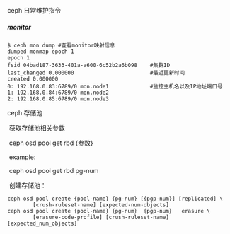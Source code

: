 ceph 日常维护指令

##### monitor

```
$ ceph mon dump #查看monitor映射信息
dumped monmap epoch 1                      
epoch 1
fsid 04bad187-3633-401a-a600-6c52b2a6b098    #集群ID
last_changed 0.000000						 #最近更新时间
created 0.000000						
0: 192.168.0.83:6789/0 mon.node1			 #监控主机名以及IP地址端口号
1: 192.168.0.84:6789/0 mon.node2
2: 192.168.0.85:6789/0 mon.node3
```



ceph 存储池

​	获取存储池相关参数

​		ceph osd pool get rbd {参数}

​	      example:

​			ceph osd pool get rbd pg-num

​	创建存储池：

```
ceph osd pool create {pool-name} {pg-num} [{pgp-num}] [replicated] \
        [crush-ruleset-name] [expected-num-objects]
ceph osd pool create {pool-name} {pg-num}  {pgp-num}   erasure \
        [erasure-code-profile] [crush-ruleset-name] [expected_num_objects]
```

